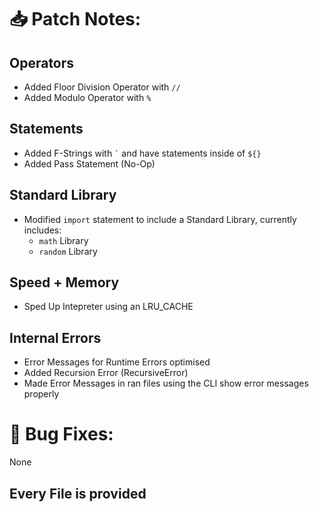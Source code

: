 # 📥 Patch Notes:
## Operators
- Added Floor Division Operator with ```//```
- Added Modulo Operator with ```%```

## Statements
- Added F-Strings with ``` ` ``` and have statements inside of ```${}```
- Added Pass Statement (No-Op)

## Standard Library
- Modified ```import``` statement to include a Standard Library, currently includes:
  - ```math``` Library
  - ```random``` Library

## Speed + Memory
- Sped Up Intepreter using an LRU_CACHE
 
## Internal Errors
- Error Messages for Runtime Errors optimised
- Added Recursion Error (RecursiveError)
- Made Error Messages in ran files using the CLI show error messages properly

# 🐞 Bug Fixes:
None

## Every File is provided
